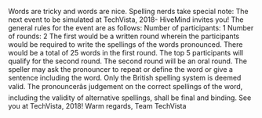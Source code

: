 Words are tricky and words are nice. Spelling nerds take special note: The next event to be simulated at TechVista, 2018- HiveMind invites you! The general rules for the event are as follows: Number of participants: 1 Number of rounds: 2 The first would be a written round wherein the participants would be required to write the spellings of the words pronounced. There would be a total of 25 words in the first round. The top 5 participants will qualify for the second round. The second round will be an oral round. The speller may ask the pronouncer to repeat or define the word or give a sentence including the word. Only the British spelling system is deemed valid. The pronouncerâs judgement on the correct spellings of the word, including the validity of alternative spellings, shall be final and binding. See you at TechVista, 2018! Warm regards, Team TechVista
